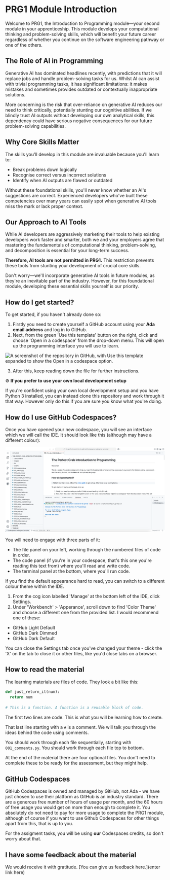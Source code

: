 # PRG1 Module Introduction

Welcome to PRG1, the Introduction to Programming module—your second module in your apprenticeship. This module develops your computational thinking and problem-solving skills, which will benefit your future career regardless of whether you continue on the software engineering pathway or one of the others.

## The Role of AI in Programming

Generative AI has dominated headlines recently, with predictions that it will replace jobs and handle problem-solving tasks for us. Whilst AI can assist with trivial programming tasks, it has significant limitations: it makes mistakes and sometimes provides outdated or contextually inappropriate solutions.

More concerning is the risk that over-reliance on generative AI reduces our need to think critically, potentially stunting our cognitive abilities. If we blindly trust AI outputs without developing our own analytical skills, this dependency could have serious negative consequences for our future problem-solving capabilities.

## Why Core Skills Matter

The skills you'll develop in this module are invaluable because you'll learn to:
- Break problems down logically
- Recognise correct versus incorrect solutions
- Identify when AI outputs are flawed or outdated

Without these foundational skills, you'll never know whether an AI's suggestions are correct. Experienced developers who've built these competencies over many years can easily spot when generative AI tools miss the mark or lack proper context.

## Our Approach to AI Tools

While AI developers are aggressively marketing their tools to help existing developers work faster and smarter, both we and your employers agree that mastering the fundamentals of computational thinking, problem-solving, and decomposition is essential for your long-term success.

**Therefore, AI tools are not permitted in PRG1.** This restriction prevents these tools from stunting your development of crucial core skills.

Don't worry—we'll incorporate generative AI tools in future modules, as they're an inevitable part of the industry. However, for this foundational module, developing these essential skills yourself is our priority.



## How do I get started?

To get started, if you haven't already done so:

1. Firstly you need to create yourself a GitHub account using your **Ada email address** and log in to GitHub.
2. Next, from the green 'Use this template' button on the right, click and
   choose 'Open in a codespace' from the drop-down menu. This will open up the
   programming interface you will use to learn.

![A screenshot of the repository in GitHub, with Use this template expanded to
show the Open in a codespace option.](images/open-in-codespace.png)

3. After this, keep reading down the file for further instructions.

⚙️ **If you prefer to use your own local development setup**

If you're confident using your own local development setup and you have Python 3
installed, you can instead clone this repository and work through it that way.
However only do this if you are sure you know what you're doing.

## How do I use GitHub Codespaces?

Once you have opened your new codespace, you will see an interface which we will
call the IDE. It should look like this (although may have a different colour):

![A screenshot of the interface with the files on the left, the code in the middle, and the terminal at the bottom.](images/codespace-interface.png)

You will need to engage with three parts of it:

* The file panel on your left, working through the numbered files of code in order.
* The code panel (if you're in your codespace, that's this one you're reading
  this text from) where you'll read and write code.
* The terminal panel at the bottom, where you'll run code.

If you find the default appearance hard to read, you can switch to a different
colour theme within the IDE.

1. From the cog icon labelled 'Manage' at the bottom left of the IDE, click
   Settings.
2. Under 'Workbench' > 'Apperance', scroll down to find 'Color Theme' and choose
   a different one from the provided list. I would recommend one of these:

* GitHub Light Default
* GitHub Dark Dimmed
* GitHub Dark Default

You can close the Settings tab once you've changed your theme - click the 'X' on
the tab to close it or other files, like you'd close tabs on a browser.

## How to read the material

The learning materials are files of code. They look a bit like this:

```python
def just_return_it(num):
  return num

# This is a function. A function is a reusable block of code.
```

The first two lines are code. This is what you will be learning how to create.

That last line starting with a `#` is a comment. We will talk you through the
ideas behind the code using comments.

You should work through each file sequentially, starting with `001_comments.py`.
You should work through each file top to bottom.

At the end of the material there are four optional files. You don't need to
complete these to be ready for the assessment, but they might help.


## GitHub Codespaces

GitHub Codespaces is owned and managed by GitHub, not Ada - we have just
chosen to use their platform as GitHub is an industry standard. 
There are a generous free number of hours of usage
per month, and the 60 hours of free usage you would get on more than enough to complete it. 
You absolutely do not need to pay for more usage to complete the PRG1 module,
although of course if you want to use Github Codespaces for other things apart
from this, that is up to you.

For the assigment tasks, you will be using **our** Codespaces credits, so don't worry about that.

## I have some feedback about the material

We would receive it with gratitude. [You can give us feedback
here.](enter link here)
